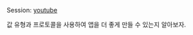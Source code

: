 Session: [youtube](https://www.youtube.com/watch?v=SCW0lb7qClw)

값 유형과 프로토콜을 사용하여 앱을 더 좋게 만들 수 있는지 알아보자.
